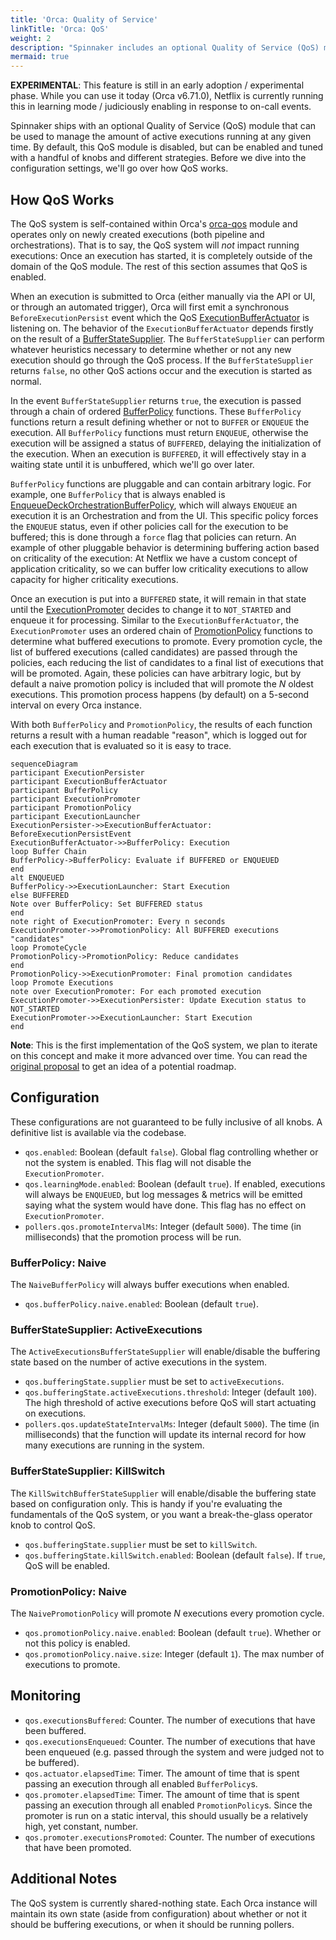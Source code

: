 ```yaml
---
title: 'Orca: Quality of Service'
linkTitle: 'Orca: QoS'
weight: 2
description: "Spinnaker includes an optional Quality of Service (QoS) module you can use to manage how many active executions run simlutaneously."
mermaid: true
---
```


**EXPERIMENTAL**: This feature is still in an early adoption / experimental phase. While you can use it today (Orca v6.71.0), Netflix is currently running this in learning mode / judiciously enabling in response to on-call events.

Spinnaker ships with an optional Quality of Service (QoS) module that can be used to manage the amount of active executions running at any given time.
By default, this QoS module is disabled, but can be enabled and tuned with a handful of knobs and different strategies.
Before we dive into the configuration settings, we'll go over how QoS works.

## How QoS Works

The QoS system is self-contained within Orca's [orca-qos][module] module and operates only on newly created executions (both pipeline and orchestrations).
That is to say, the QoS system will _not_ impact running executions: Once an execution has started, it is completely outside of the domain of the QoS module.
The rest of this section assumes that QoS is enabled.

When an execution is submitted to Orca (either manually via the API or UI, or through an automated trigger), Orca will first emit a synchronous `BeforeExecutionPersist` event which the QoS [ExecutionBufferActuator][actuator] is listening on.
The behavior of the `ExecutionBufferActuator` depends firstly on the result of a
[BufferStateSupplier][buffer-state-supplier].
The `BufferStateSupplier` can perform whatever heuristics necessary to determine whether or not any new execution should go through the QoS process.
If the `BufferStateSupplier` returns `false`, no other QoS actions occur and the execution is started as normal.

In the event `BufferStateSupplier` returns `true`, the execution is passed through a chain of ordered [BufferPolicy][buffer-policy] functions.
These `BufferPolicy` functions return a result defining whether or not to `BUFFER` or `ENQUEUE` the execution.
All `BufferPolicy` functions must return `ENQUEUE`, otherwise the execution will be assigned a status of `BUFFERED`, delaying the initialization of the execution.
When an execution is `BUFFERED`, it will effectively stay in a waiting state until it is unbuffered, which we'll go over later.

`BufferPolicy` functions are pluggable and can contain arbitrary logic.
For example, one `BufferPolicy` that is always enabled is [EnqueueDeckOrchestrationBufferPolicy][deck-buffer-policy], which will always `ENQUEUE` an execution it is an Orchestration and from the UI.
This specific policy forces the `ENQUEUE` status, even if other policies call for the execution to be buffered; this is done through a `force` flag that policies can return.
An example of other pluggable behavior is determining buffering action based on criticality of the execution: At Netflix we have a custom concept of application criticality, so we can buffer low criticality executions to allow capacity for higher criticality executions.

Once an execution is put into a `BUFFERED` state, it will remain in that state until the [ExecutionPromoter][promoter] decides to change it to `NOT_STARTED` and enqueue it for processing.
Similar to the `ExecutionBufferActuator`, the `ExecutionPromoter` uses an ordered chain of [PromotionPolicy][promotion-policy] functions to determine what buffered executions to promote.
Every promotion cycle, the list of buffered executions (called candidates) are passed through the policies, each reducing the list of candidates to a final list of executions that will be promoted.
Again, these policies can have arbitrary logic, but by default a naive promotion policy is included that will promote the _N_ oldest executions.
This promotion process happens (by default) on a 5-second interval on every Orca instance.

With both `BufferPolicy` and `PromotionPolicy`, the results of each function returns a result with a human readable "reason", which is logged out for each execution that is evaluated so it is easy to trace.

```mermaid
sequenceDiagram
participant ExecutionPersister
participant ExecutionBufferActuator
participant BufferPolicy
participant ExecutionPromoter
participant PromotionPolicy
participant ExecutionLauncher
ExecutionPersister->>ExecutionBufferActuator: BeforeExecutionPersistEvent
ExecutionBufferActuator->>BufferPolicy: Execution
loop Buffer Chain
BufferPolicy->BufferPolicy: Evaluate if BUFFERED or ENQUEUED
end
alt ENQUEUED
BufferPolicy->>ExecutionLauncher: Start Execution
else BUFFERED
Note over BufferPolicy: Set BUFFERED status
end
note right of ExecutionPromoter: Every n seconds
ExecutionPromoter->>PromotionPolicy: All BUFFERED executions "candidates"
loop PromoteCycle
PromotionPolicy->PromotionPolicy: Reduce candidates
end
PromotionPolicy->>ExecutionPromoter: Final promotion candidates
loop Promote Executions
note over ExecutionPromoter: For each promoted execution
ExecutionPromoter->>ExecutionPersister: Update Execution status to NOT_STARTED
ExecutionPromoter->>ExecutionLauncher: Start Execution
end
```

**Note**: This is the first implementation of the QoS system, we plan to iterate on this concept and make it more advanced over time.
You can read the [original proposal][proposal] to get an idea of a potential roadmap.

## Configuration

These configurations are not guaranteed to be fully inclusive of all knobs.
A definitive list is available via the codebase.

- `qos.enabled`: Boolean (default `false`). Global flag controlling whether or not the system is enabled. This flag will not disable the `ExecutionPromoter`.
- `qos.learningMode.enabled`: Boolean (default `true`). If enabled, executions will always be `ENQUEUED`, but log messages & metrics will be emitted saying what the system would have done. This flag has no effect on `ExecutionPromoter`.
- `pollers.qos.promoteIntervalMs`: Integer (default `5000`). The time (in milliseconds) that the promotion process will be run.

### BufferPolicy: Naive

The `NaiveBufferPolicy` will always buffer executions when enabled.

- `qos.bufferPolicy.naive.enabled`: Boolean (default `true`).

### BufferStateSupplier: ActiveExecutions

The `ActiveExecutionsBufferStateSupplier` will enable/disable the buffering state based on the number of active executions in the system.

- `qos.bufferingState.supplier` must be set to `activeExecutions`.
- `qos.bufferingState.activeExecutions.threshold`: Integer (default `100`). The high threshold of active executions before QoS will start actuating on executions.
- `pollers.qos.updateStateIntervalMs`: Integer (default `5000`). The time (in milliseconds) that the function will update its internal record for how many executions are running in the system.

### BufferStateSupplier: KillSwitch

The `KillSwitchBufferStateSupplier` will enable/disable the buffering state based on configuration only.
This is handy if you're evaluating the fundamentals of the QoS system, or you want a break-the-glass operator knob to control QoS.

- `qos.bufferingState.supplier` must be set to `killSwitch`.
- `qos.bufferingState.killSwitch.enabled`: Boolean (default `false`). If `true`, QoS will be enabled.

### PromotionPolicy: Naive

The `NaivePromotionPolicy` will promote _N_ executions every promotion cycle.

- `qos.promotionPolicy.naive.enabled`: Boolean (default `true`). Whether or not this policy is enabled.
- `qos.promotionPolicy.naive.size`: Integer (default `1`). The max number of executions to promote.

## Monitoring

- `qos.executionsBuffered`: Counter. The number of executions that have been buffered.
- `qos.executionsEnqueued`: Counter. The number of executions that have been enqueued (e.g. passed through the system and were judged not to be buffered).
- `qos.actuator.elapsedTime`: Timer. The amount of time that is spent passing an execution through all enabled `BufferPolicy`s.
- `qos.promoter.elapsedTime`: Timer. The amount of time that is spent passing an execution through all enabled `PromotionPolicy`s. Since the promoter is run on a static interval, this should usually be a relatively high, yet constant, number.
- `qos.promoter.executionsPromoted`: Counter. The number of executions that have been promoted.

## Additional Notes

The QoS system is currently shared-nothing state. Each Orca instance will maintain its own state (aside from configuration) about whether or not it should be buffering executions, or when it should be running pollers.

[module]: https://github.com/spinnaker/orca/tree/master/orca-qos
[actuator]: https://github.com/spinnaker/orca/blob/master/orca-qos/src/main/kotlin/com/netflix/spinnaker/orca/qos/ExecutionBufferActuator.kt
[buffer-state-supplier]: https://github.com/spinnaker/orca/blob/master/orca-qos/src/main/kotlin/com/netflix/spinnaker/orca/qos/BufferStateSupplier.kt
[buffer-policy]: https://github.com/spinnaker/orca/blob/master/orca-qos/src/main/kotlin/com/netflix/spinnaker/orca/qos/BufferPolicy.kt
[deck-buffer-policy]: https://github.com/spinnaker/orca/blob/master/orca-qos/src/main/kotlin/com/netflix/spinnaker/orca/qos/bufferpolicy/EnqueueDeckOrchestrationsBufferPolicy.kt
[promoter]: https://github.com/spinnaker/orca/blob/master/orca-qos/src/main/kotlin/com/netflix/spinnaker/orca/qos/ExecutionPromoter.kt
[promotion-policy]: https://github.com/spinnaker/orca/blob/master/orca-qos/src/main/kotlin/com/netflix/spinnaker/orca/qos/PromotionPolicy.kt
[proposal]: https://docs.google.com/document/d/1Kq9PjfhUu2o8Awt0YQyXf7L14X_PUsS81oaW6tjlgVY/edit#
